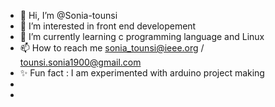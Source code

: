 - 👋 Hi, I’m @Sonia-tounsi
- 👀 I’m interested in front end developement
- 🌱 I’m currently learning c programming language and Linux 
- 📫 How to reach me sonia_tounsi@ieee.org / tounsi.sonia1900@gmail.com
- ✨ Fun fact : I am experimented with arduino project making 
- 
- <!---
Sonia-tounsi/Sonia-tounsi is a ✨ special ✨ repository because its `README.md` (this file) appears on your GitHub profile.
You can click the Preview link to take a look at your changes.
--->

